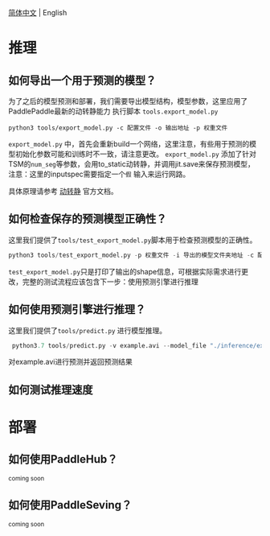 [简体中文](../../zh-CN/tutorials/deployment.md) | English

# 推理

## 如何导出一个用于预测的模型？

为了之后的模型预测和部署，我们需要导出模型结构，模型参数，这里应用了PaddlePaddle最新的动转静能力
执行脚本 ```tools.export_model.py```
```
python3 tools/export_model.py -c 配置文件 -o 输出地址 -p 权重文件
```

`export_model.py` 中，首先会重新build一个网络，这里注意，有些用于预测的模型初始化参数可能和训练时不一致，请注意更改。
`export_model.py` 添加了针对TSM的`num_seg`等参数，会用to_static动转静，并调用jit.save来保存预测模型，注意：这里的inputspec需要指定一个`假` 输入来运行网路。

具体原理请参考 [动转静](https://www.paddlepaddle.org.cn/documentation/docs/zh/develop/guides/04_dygraph_to_static/index_cn.html) 官方文档。

## 如何检查保存的预测模型正确性？

这里我们提供了```tools/test_export_model.py```脚本用于检查预测模型的正确性。

```python
python3 tools/test_export_model.py -p 权重文件 -i 导出的模型文件夹地址 -c 配置文件
```

`test_export_model.py`只是打印了输出的shape信息，可根据实际需求进行更改，完整的测试流程应该包含下一步：使用预测引擎进行推理

## 如何使用预测引擎进行推理？

这里我们提供了```tools/predict.py``` 进行模型推理。

```python
 python3.7 tools/predict.py -v example.avi --model_file "./inference/example.pdmodel" --param    s_file "./inference/example.pdiparams" --enable_benchmark=False --model="example" --num_seg=8
 ```
 
 对example.avi进行预测并返回预测结果
 
 ## 如何测试推理速度

 # 部署
 
 ## 如何使用PaddleHub？
 
 <sup> coming soon </sup>
 
 ## 如何使用PaddleSeving？
 
 <sup> coming soon </sup>
 
